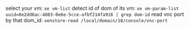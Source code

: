 select your vm:
  `xe vm-list`
detect id of dom of its vm:
  `xe vm-param-list uuid=8e2dd6ac-4883-0e6e-5cce-afbf214fa916 | grep dom-id`
read vnc port by that dom_id:
  `xenstore-read /local/domain/18/console/vnc-port`